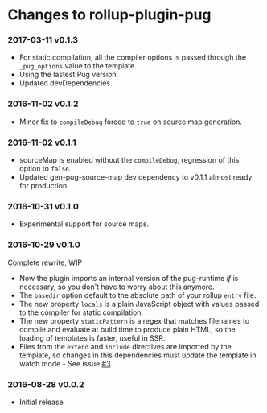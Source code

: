 # Changes to rollup-plugin-pug

### 2017-03-11 v0.1.3
- For static compilation, all the compiler options is passed through the `_pug_options` value to the template.
- Using the lastest Pug version.
- Updated devDependencies.

### 2016-11-02 v0.1.2
- Minor fix to `compileDebug` forced to `true` on source map generation.

### 2016-11-02 v0.1.1
- sourceMap is enabled without the `compileDebug`, regression of this option to `false`.
- Updated gen-pug-source-map dev dependency to v0.1.1 almost ready for production.

### 2016-10-31 v0.1.0
- Experimental support for source maps.

### 2016-10-29 v0.1.0
Complete rewrite, WIP

- Now the plugin imports an internal version of the pug-runtime *if* is necessary, so you don't have to worry about this anymore.
- The `basedir` option default to the absolute path of your rollup `entry` file.
- The new property `locals` is a plain JavaScript object with values passed to the compiler for static compilation.
- The new property `staticPattern` is a regex that matches filenames to compile and evaluate at build time to produce plain HTML, so the loading of templates is faster, useful in SSR.
- Files from the `extend` and `include` directives are imported by the template, so changes in this dependencies must update the template in watch mode - See issue [#3](https://github.com/aMarCruz/rollup-plugin-pug/issues/3).

### 2016-08-28 v0.0.2
- Initial release
